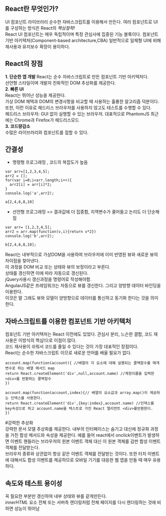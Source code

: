 
## React란 무엇인가?
UI 컴포넌트 라이브러리 
순수한 자바스크립트를 이용해서 만든다. 
여러 컴포넌트로 UI를 구성하는 방식은 React의 *핵심철학!*  
React UI 컴포넌트는 매우 독립적이며 특정 관심사에 집중된 기능 블록이다.
컴포넌트 기반 아키텍처(Component-based architecture,CBA) 
일반적으로 일체형 UI에 비해 재사용과 유지보수 확장이 용이하다.  

## React의 장점

**1. 단순한 앱 개발**   React는 순수 자바스크립트로 만든 컴포넌트 기반 아키텍처다.  
선언형 스타일이며 개발자 친화적인 DOM 추상화를 제공한다.   
**2. 빠른 UI**   
React는 뛰어난 성능을 제공한다.   
가상 DOM 채택과  DOM의 변경사항을 비교할 때 사용하는 훌륭한 알고리즘 덕분이다.  
또한, 이런 이유로 헤드리스 브라우저를 사용하지 않고도 테스트를 수행할 수 있다.  
헤드리스 브라우저: GUI 없이 실행할 수 있는 브라우저. 대표적으로 PhantomJS 최근에는 Chrome과 Firefox가 헤드리스모드   
**3. 코드량감소**  
수많은 라이브러리와 컴포넌트를 접할 수 있다.
  
## 간결성
- 명령형 프로그래밍 , 코드의 복잡도가 높음
```
var arr=[1,2,3,4,5];
arr2 = [];
for(var i=0;i<arr.length;i++){
  arr2[i] = arr[i]*2;
}
console.log('a',arr2);

a[2,4,6,8,10]  
```  

- 선언형 프로그래밍 => 결과값에 더 집중함, 지역변수가 줄어들고 논리도 더 단순해짐
```
var arr= [1,2,3,4,5];
arr2 = arr.map(function(v,i){return v*2})
console.log('b',arr2);

b[2,4,6,8,10];
```  
React는 내부적으로 가상DOM을 사용하여 브라우저에 이미 반영된 뷰와 새로운 뷰의 차이점을 찾아낸다.  
이 과정을 DOM 비교 또는 상태와 뷰의 보정이라고 부른다.  
상태를 갱신하면 이에 따라 자동으로 갱신된다.  
jQuery사용시 갱신과정을 명령어로 작성해야함.   
AngularJS같은 프레임워크는 자동으로 뷰를 갱신한다. 그리고 양방향 데이터 바인딩을 이용한다.  
이것은 말 그래도 뷰와 모델이 양방향으로 데이터를 통신하고 동기화 한다는 것을 의미한다.  

## 자바스크립트를 이용한 컴포넌트 기반 아키텍처  
컴포넌트 기반 아키텍처는 React 이전에도 있었다. 관심사 분리, 느슨한 결합, 코드 재사용은 이방식의 핵심!으로 이점이 많다.  
코드 재사용이 쉬워서 코드를 줄일 수 있다는 것이 가장 대표적인 장점이다.  
React는 순수한 자바스크립트 이므로 새로운 언어를 배울 필요가 없다. 
```
account.map(function(account){ //배열의 각 요소에 대해 실행되는 콜백함수를 매개변수로 하는 배열 메서드 map
return React.createElement('div',null,account.name) //계정이름을 입력한 <div>를 반환하는 콜백함수
})
```
  
```
account.map(function(account,index){// 배열의 요소값과 array.map()이 제공하는 인덱스를 사용한다.
return React.createElement('div',{key:index},account.name) //인덱스를 key속성으로 하고 account.name을 텍스트로 가진 React 엘리먼트 <div>를반환한다.
})
```  

#강력한 추상화  
강력한 문서 모델 추상화를 제공한다. 내부의 인터페이스는 숨기고 대신에 정규화 과정을 거친 합성 메서드와 속성을 제공한다. 예를 들어 react에서 onclick이벤트가 발생하면 이벤트 핸들러는 브라우저의 원본 이벤트 객체 대신 이 원본 객체를 감싼 합성 이벤트 객체를 전달받는다.  
브라우저 종류와 상관없이 항상 같은 이벤트 객체를 전달받는 것이다. 또한 터치 이벤트에 대해서도 합성 이벤트를 제공하므로 모바일 기기를 대응한 웹 앱을 만들 때 매우 유용하다.  

## 속도와 테스트 용이성  
꼭 필요한 부분만 갱신하여 내부 상태와 뷰를 같게만든다.  
*innerHTML* 요소 전체 또는 서버측 렌더링처럼 전체 페이지를 다시 렌더링하는 것에 비하면 성능이 뛰어남  




